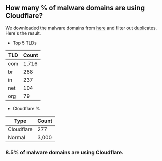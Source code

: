 ## How many % of malware domains are using Cloudflare?


We downloaded the malware domains from [here](https://urlhaus.abuse.ch) and filter out duplicates.
Here's the result.


[//]: # (start replacement)


- Top 5 TLDs

| TLD | Count |
| --- | --- |
| com | 1,716 |
| br | 288 |
| in | 237 |
| net | 104 |
| org | 79 |


- Cloudflare %

| Type | Count |
| --- | --- |
| Cloudflare | 277 |
| Normal | 3,000 |


### 8.5% of malware domains are using Cloudflare.